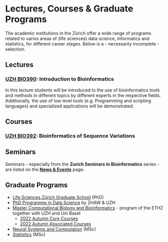 # Lectures, Courses & Graduate Programs

The academic institutions in the Zürich offer a wide range of programs related
to varios areas of (life sciences) data science, informatics and statistics, for
different career stages. Below is a - necessarily incomplete - selection.

## Lectures

### [UZH BIO390](/courses/UZH-BIO390/): Introduction to Bioinformatics 

In this lecture students will be introduced to the use of bioinformatics tools and methods in different topics by different experts in the respective fields. Additionally, the use of low level tools (e.g. Programming and scripting languages) and specialized applications will be demonstrated. 

## Courses

### [UZH BIO392](/courses/UZH-BIO392/): Bioinformatics of Sequence Variations

## Seminars

Seminars - especially from the **Zurich Seminars in Bioinformatics** series - are listed on the [**News & Events**](/news/) page.  

## Graduate Programs

* [Life Sciences Zürich Graduate School](https://www.lifescience-graduateschool.uzh.ch/en.html) (PhD)
* [PhD Programme in Data Science](https://phd-data-science.ch) by ZHAW & UZH
* [Master Computational Biology and Bioinformatics](https://ethz.ch/en/studies/master/degree-programmes/engineering-sciences/computational-biology-and-bioinformatics.html) - program of the ETHZ together
with UZH and Uni Basel
    - [2022 Autumn Core Courses](http://vorlesungsverzeichnis.ethz.ch/Vorlesungsverzeichnis/sucheLehrangebot.view?lang=de&search=on&semkez=2022W&studiengangTyp=&deptId=&studiengangAbschnittId=99694&bereichAbschnittId=100321&unterbereichAbschnittId=&lerneinheitstitel=&lerneinheitscode=&famname=&rufname=&wahlinfo=&lehrsprache=&periodizitaet=&katalogdaten=&_strukturAus=on&search=Suchen)
    - [2022 Autumn Associated Courses](http://vorlesungsverzeichnis.ethz.ch/Vorlesungsverzeichnis/sucheLehrangebot.view?lang=de&search=on&semkez=2022W&studiengangTyp=&deptId=&studiengangAbschnittId=99694&bereichAbschnittId=100323&unterbereichAbschnittId=&lerneinheitstitel=&lerneinheitscode=&famname=&rufname=&wahlinfo=&lehrsprache=&periodizitaet=&katalogdaten=&_strukturAus=on&search=Suchen)
* [Neural Systems and Computation](https://www.nsc.uzh.ch/en.html) (MSc)
* [Statistics](https://stat.ethz.ch/teaching/master) (MSc)

